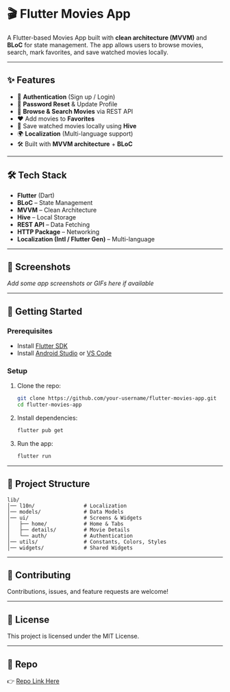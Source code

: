 # 🎬 Flutter Movies App

A Flutter-based Movies App built with **clean architecture (MVVM)** and **BLoC** for state management.
The app allows users to browse movies, search, mark favorites, and save watched movies locally.

---

## ✨ Features

* 🔑 **Authentication** (Sign up / Login)
* 🔄 **Password Reset** & Update Profile
* 🎥 **Browse & Search Movies** via REST API
* ❤️ Add movies to **Favorites**
* 💾 Save watched movies locally using **Hive**
* 🌍 **Localization** (Multi-language support)
* 🛠️ Built with **MVVM architecture** + **BLoC**

---

## 🛠️ Tech Stack

* **Flutter** (Dart)
* **BLoC** – State Management
* **MVVM** – Clean Architecture
* **Hive** – Local Storage
* **REST API** – Data Fetching
* **HTTP Package** – Networking
* **Localization (Intl / Flutter Gen)** – Multi-language

---

## 📸 Screenshots

*Add some app screenshots or GIFs here if available*

---

## 🚀 Getting Started

### Prerequisites

* Install [Flutter SDK](https://docs.flutter.dev/get-started/install)
* Install [Android Studio](https://developer.android.com/studio) or [VS Code](https://code.visualstudio.com/)

### Setup

1. Clone the repo:

   ```bash
   git clone https://github.com/your-username/flutter-movies-app.git
   cd flutter-movies-app
   ```

2. Install dependencies:

   ```bash
   flutter pub get
   ```

3. Run the app:

   ```bash
   flutter run
   ```

---

## 📂 Project Structure

```
lib/
│── l10n/                # Localization
│── models/              # Data Models
│── ui/                  # Screens & Widgets
│   ├── home/            # Home & Tabs
│   ├── details/         # Movie Details
│   └── auth/            # Authentication
│── utils/               # Constants, Colors, Styles
│── widgets/             # Shared Widgets
```

---

## 🤝 Contributing

Contributions, issues, and feature requests are welcome!

---

## 📄 License

This project is licensed under the MIT License.

---

## 🔗 Repo

👉 [Repo Link Here](https://github.com/Mustafa-Mohamed26/flutter-movies-app)

